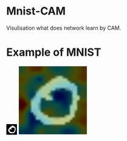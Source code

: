 # Mnist-CAM
Visulisation what does network learn by CAM.

# Example of MNIST
![0](imgs/0.jpg) ![1](0.gif)
